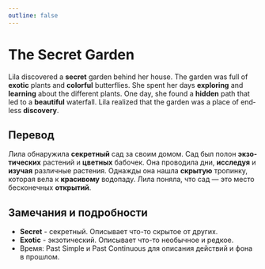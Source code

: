 ```yaml
---
outline: false
---
```

# The Secret Garden

<TextToSpeech lang="en-US">Lila discovered a **secret** garden behind her house.</TextToSpeech>
<TextToSpeech lang="en-US">The garden was full of **exotic** plants and **colorful** butterflies.</TextToSpeech>
<TextToSpeech lang="en-US">She spent her days **exploring** and **learning** about the different plants.</TextToSpeech>
<TextToSpeech lang="en-US">One day, she found a **hidden** path that led to a **beautiful** waterfall.</TextToSpeech>
<TextToSpeech lang="en-US">Lila realized that the garden was a place of endless **discovery**.</TextToSpeech>

## Перевод
<TextToSpeech lang="ru-RU">Лила обнаружила **секретный** сад за своим домом.</TextToSpeech>
<TextToSpeech lang="ru-RU">Сад был полон **экзотических** растений и **цветных** бабочек.</TextToSpeech>
<TextToSpeech lang="ru-RU">Она проводила дни, **исследуя** и **изучая** различные растения.</TextToSpeech>
<TextToSpeech lang="ru-RU">Однажды она нашла **скрытую** тропинку, которая вела к **красивому** водопаду.</TextToSpeech>
<TextToSpeech lang="ru-RU">Лила поняла, что сад — это место бесконечных **открытий**.</TextToSpeech>

## Замечания и подробности
- **Secret** - секретный. Описывает что-то скрытое от других.
- **Exotic** - экзотический. Описывает что-то необычное и редкое.
- Время: Past Simple и Past Continuous для описания действий и фона в прошлом.
